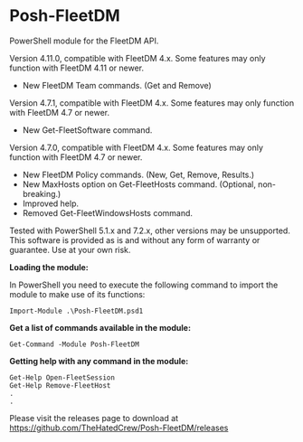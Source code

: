 # Posh-FleetDM
PowerShell module for the FleetDM API.

Version 4.11.0, compatible with FleetDM 4.x.  Some features may only function with FleetDM 4.11 or newer.

- New FleetDM Team commands.  (Get and Remove)

Version 4.7.1, compatible with FleetDM 4.x.  Some features may only function with FleetDM 4.7 or newer.

- New Get-FleetSoftware command.

Version 4.7.0, compatible with FleetDM 4.x.  Some features may only function with FleetDM 4.7 or newer.

- New FleetDM Policy commands.  (New, Get, Remove, Results.)
- New MaxHosts option on Get-FleetHosts command. (Optional, non-breaking.)
- Improved help.
- Removed Get-FleetWindowsHosts command.

Tested with PowerShell 5.1.x and 7.2.x, other versions may be unsupported.
This software is provided as is and without any form of warranty or guarantee.  Use at your own risk.

**Loading the module:**

In PowerShell you need to execute the following command to import the module to make use of its functions:

    Import-Module .\Posh-FleetDM.psd1

**Get a list of commands available in the module:**

    Get-Command -Module Posh-FleetDM

**Getting help with any command in the module:**

    Get-Help Open-FleetSession
    Get-Help Remove-FleetHost
    .
    .

Please visit the releases page to download at https://github.com/TheHatedCrew/Posh-FleetDM/releases
